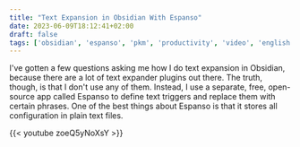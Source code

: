 ```yaml
---
title: "Text Expansion in Obsidian With Espanso"
date: 2023-06-09T18:12:41+02:00
draft: false
tags: ['obsidian', 'espanso', 'pkm', 'productivity', 'video', 'english']
---
```

I've gotten a few questions asking me how I do text expansion in Obsidian, because there are a lot of text expander plugins out there. The truth, though, is that I don't use any of them. Instead, I use a separate, free, open-source app called Espanso to define text triggers and replace them with certain phrases. One of the best things about Espanso is that it stores all configuration in plain text files.

{{< youtube zoeQ5yNoXsY >}}